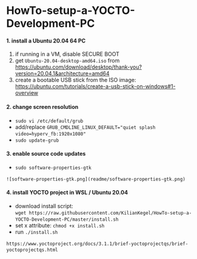 # HowTo-setup-a-YOCTO-Development-PC
#### 1. install a Ubuntu 20.04 64 PC<br>
   1. if running in a VM, disable SECURE BOOT
   2. get `Ubuntu-20.04-desktop-amd64.iso` from https://ubuntu.com/download/desktop/thank-you?version=20.04.1&architecture=amd64 <br>
   3. create a bootable USB stick from the ISO image: https://ubuntu.com/tutorials/create-a-usb-stick-on-windows#1-overview <br>

#### 2. change screen resolution
   * `sudo vi /etc/default/grub`
   * add/replace `GRUB_CMDLINE_LINUX_DEFAULT="quiet splash video=hyperv_fb:1920x1080"`
   * `sudo update-grub`

#### 3. enable source code updates
   * `sudo software-properties-gtk`
    
    ![software-properties-gtk.png](readme/software-properties-gtk.png)
      
#### 4. install YOCTO project in WSL / Ubuntu 20.04
   * download install script:<br>
     `wget https://raw.githubusercontent.com/KilianKegel/HowTo-setup-a-YOCTO-Development-PC/master/install.sh`
   * set x attribute: `chmod +x install.sh`
   * run `./install.sh`
    
    https://www.yoctoproject.org/docs/3.1.1/brief-yoctoprojectqs/brief-yoctoprojectqs.html
    
    
